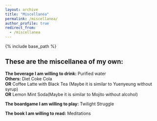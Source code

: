 ```yaml
---
layout: archive
title: "Miscellanea"
permalink: /miscellanea/
author_profile: true
redirect_from:
  - /miscellanea
---
```


{% include base_path %}

## These are the miscellanea of my own:

**The beverage I am willing to drink:**  Purified water <br>
**Others:** Diet Coke Cola <br>
**OR** Coffee Latte with Black Tea (Maybe it is similar to Yuenyeung without syrup) <br>
**OR** Lemon Mint Soda(Maybe it is similar to Mojito without alcohol)

**The boardgame I am willing to play:**  Twilight Struggle

**The book I am willing to read:**   Meditations
